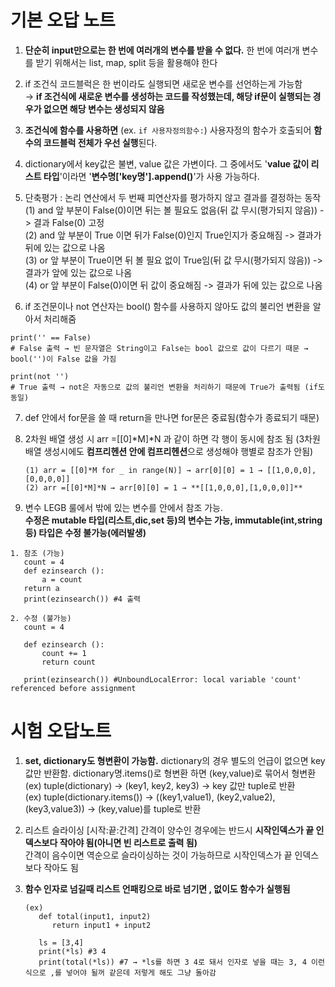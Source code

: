 # 기본 오답 노트

1. **단순히 input만으로는 한 번에 여러개의 변수를 받을 수 없다.**
   한 번에 여러개 변수를 받기 위해서는 list, map, split 등을 활용해야 한다
  
   
3. if 조건식 코드블럭은 한 번이라도 실행되면 새로운 변수를 선언하는게 가능함  
    → **if 조건식에 새로운 변수를 생성하는 코드를 작성했는데, 해당 if문이 실행되는 경우가 없으면 해당 변수는 생성되지 않음** 
  
  
4. **조건식에 함수를 사용하면** (ex. `if 사용자정의함수:`) 사용자정의 함수가 호출되어 **함수의 코드블럭 전체가 우선 실행**된다.
  
  
5. dictionary에서 key값은 불변, value 값은 가변이다. 그 중에서도 '**value 값이 리스트 타입**'이라면 '**변수명['key명'].append()**'가 사용 가능하다.
  
  
6. 단축평가 : 논리 연산에서 두 번째 피연산자를 평가하지 않고 결과를 결정하는 동작  
   (1) and 앞 부분이 False(0)이면 뒤는 볼 필요도 없음(뒤 값 무시(평가되지 않음)) -> 결과 False(0) 고정  
   (2) and 앞 부분이 True 이면 뒤가 False(0)인지 True인지가 중요해짐 -> 결과가 뒤에 있는 값으로 나옴  
   (3) or 앞 부분이 True이면 뒤 볼 필요 없이 True임(뒤 값 무시(평가되지 않음)) -> 결과가 앞에 있는 값으로 나옴  
   (4) or 앞 부분이 False(0)이면 뒤 값이 중요해짐 -> 결과가 뒤에 있는 값으로 나옴
     
    
7. if 조건문이나 not 연산자는 bool() 함수를 사용하지 않아도 값의 불리언 변환을 알아서 처리해줌  
```
print('' == False)  
# False 출력 → 빈 문자열은 String이고 False는 bool 값으로 값이 다르기 때문 → bool('')이 False 값을 가짐  

print(not '')  
# True 출력 → not은 자동으로 값의 불리언 변환을 처리하기 때문에 True가 출력됨 (if도 동일)
```
  
  
7. def 안에서 for문을 쓸 때 return을 만나면 for문은 중료됨(함수가 종료되기 때문)  
  

8. 2차원 배열 생성 시 arr =[[0]*M]*N 과 같이 하면 각 행이 동시에 참조 됨 (3차원 배열 생성시에도 **컴프리헨션 안에 컴프리헨션**으로 생성해야 행별로 참조가 안됨)
   ```
   (1) arr = [[0]*M for _ in range(N)] → arr[0][0] = 1 → [[1,0,0,0],[0,0,0,0]]  
   (2) arr =[[0]*M]*N → arr[0][0] = 1 → **[[1,0,0,0],[1,0,0,0]]**
   ```
  
9. 변수 LEGB 룰에서 밖에 있는 변수를 안에서 참조 가능. <br>
**수정은 mutable 타입(리스트,dic,set 등)의 변수는 가능, immutable(int,string 등) 타입은 수정 불가능(에러발생)** 

```
1. 참조 (가능)
   count = 4
   def ezinsearch ():
       a = count
   return a
   print(ezinsearch()) #4 출력

2. 수정 (불가능)
   count = 4

   def ezinsearch ():
       count += 1
       return count

   print(ezinsearch()) #UnboundLocalError: local variable 'count' referenced before assignment
```
     
# 시험 오답노트  
1. **set, dictionary도 형변환이 가능함.** dictionary의 경우 별도의 언급이 없으면 key 값만 반환함. dictionary명.items()로 형변환 하면 (key,value)로 묶어서 형변환  
   (ex) tuple(dictionary) → (key1, key2, key3) → key 값만 tuple로 반환  
   (ex) tuple(dictionary.items()) → ((key1,value1), (key2,value2), (key3,value3)) → (key,value)를 tuple로 반환  
  
  
2. 리스트 슬라이싱 [시작:끝:간격] 간격이 양수인 경우에는 반드시 **시작인덱스가 끝 인덱스보다 작아야 됨(아니면 빈 리스트로 출력 됨)**  
   간격이 음수이면 역순으로 슬라이싱하는 것이 가능하므로 시작인덱스가 끝 인덱스보다 작아도 됨  
  
     
3. **함수 인자로 넘길때 리스트 언패킹으로 바로 넘기면 , 없이도 함수가 실행됨**  
   ```
   (ex)  
      def total(input1, input2)  
         return input1 + input2  

      ls = [3,4]  
      print(*ls) #3 4  
      print(total(*ls)) #7 → *ls를 하면 3 4로 돼서 인자로 넣을 때는 3, 4 이런식으로 ,를 넣어야 될꺼 같은데 저렇게 해도 그냥 돌아감
   ```
